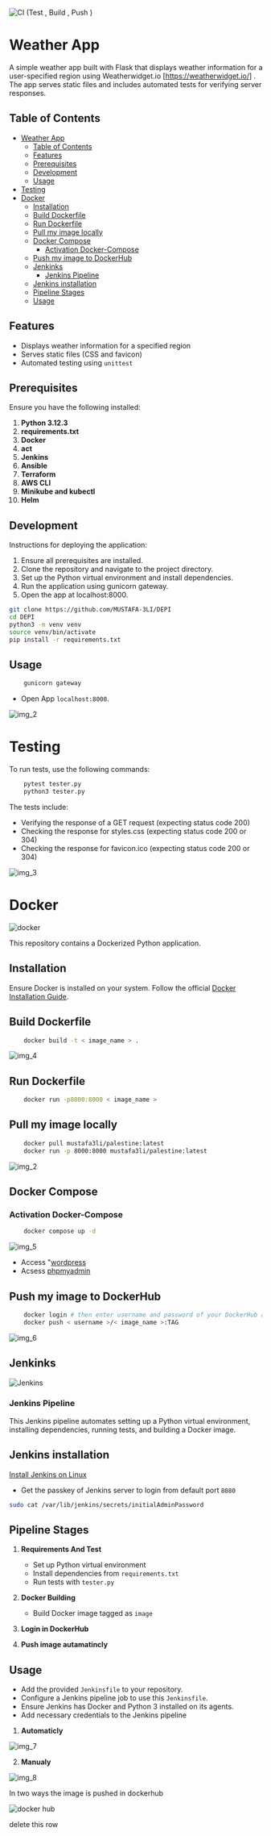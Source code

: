 ![ CI (Test , Build , Push ) ](https://github.com/MUSTAFA-3LI/DEPI/actions/workflows/git_action.yml/badge.svg)

# Weather App

A simple weather app built with Flask that displays weather information for a user-specified region using Weatherwidget.io [https://weatherwidget.io/]
. The app serves static files and includes automated tests for verifying server responses.

## Table of Contents

- [Weather App](#weather-app)
  - [Table of Contents](#table-of-contents)
  - [Features](#features)
  - [Prerequisites](#prerequisites)
  - [Development](#development)
  - [Usage](#usage)
- [Testing](#testing)
- [Docker](#docker)
  - [Installation](#installation)
  - [Build Dockerfile](#build-dockerfile)
  - [Run Dockerfile](#run-dockerfile)
  - [Pull my image locally](#pull-my-image-locally)
  - [Docker Compose](#docker-compose)
    - [Activation Docker-Compose](#activation-docker-compose)
  - [Push my image to DockerHub](#push-my-image-to-dockerhub)
  - [Jenkinks](#jenkinks)
    - [Jenkins Pipeline](#jenkins-pipeline)
  - [Jenkins installation](#jenkins-installation)
  - [Pipeline Stages](#pipeline-stages)
  - [Usage](#usage-1)

## Features

- Displays weather information for a specified region
- Serves static files (CSS and favicon)
- Automated testing using `unittest`

## Prerequisites

Ensure you have the following installed:

1. **Python 3.12.3**
2. **requirements.txt**
3. **Docker**
4. **act**
5. **Jenkins**
6. **Ansible**
7. **Terraform**
8. **AWS CLI**
9. **Minikube and kubectl**
10. **Helm**

## Development

Instructions for deploying the application:

1. Ensure all prerequisites are installed.
2. Clone the repository and navigate to the project directory.
3. Set up the Python virtual environment and install dependencies.
4. Run the application using gunicorn gateway.
5. Open the app at localhost:8000.

```bash
git clone https://github.com/MUSTAFA-3LI/DEPI
cd DEPI
python3 -m venv venv
source venv/bin/activate
pip install -r requirements.txt
```

## Usage

```bash
    gunicorn gateway
```

- Open App `localhost:8000`.

![img_2](https://github.com/user-attachments/assets/c41d4121-d153-40b3-8289-5760a65c9639)

# Testing

To run tests, use the following commands:

```bash
    pytest tester.py
    python3 tester.py
```

The tests include:

- Verifying the response of a GET request (expecting status code 200)
- Checking the response for styles.css (expecting status code 200 or 304)
- Checking the response for favicon.ico (expecting status code 200 or 304)

![img_3](https://github.com/user-attachments/assets/f15a4528-dd7b-496c-9a00-8332d2afeece)

# Docker

![docker](https://github.com/user-attachments/assets/c5bd4cf1-cd4f-4b8a-b46e-fea654eb1436)

This repository contains a Dockerized Python application.

## Installation

Ensure Docker is installed on your system. Follow the official [Docker Installation Guide](https://docs.docker.com/engine/install/).

## Build Dockerfile

```bash
    docker build -t < image_name > .
```

![img_4](https://github.com/user-attachments/assets/3671e149-b72f-445b-bd53-b2c49322ea37)

## Run Dockerfile

```bash
    docker run -p8000:8000 < image_name >
```

## Pull my image locally

```bash
    docker pull mustafa3li/palestine:latest
    docker run -p 8000:8000 mustafa3li/palestine:latest
```

![img_2](https://github.com/user-attachments/assets/c41d4121-d153-40b3-8289-5760a65c9639)

## Docker Compose

### Activation Docker-Compose

```bash
    docker compose up -d
```

![img_5](https://github.com/user-attachments/assets/660d3b5a-dc2b-4c5e-a286-e14167ae0770)

- Access "[wordpress](http://localhost:5001/)
- Acsess [phpmyadmin](http://localhost:7001/)

## Push my image to DockerHub

```bash
    docker login # then enter username and password of your DockerHub account
    docker push < username >/< image_name >:TAG
```

![img_6](https://github.com/user-attachments/assets/5443ec12-f00f-48df-bf81-278808a14194)

## Jenkinks

![Jenkins](https://github.com/user-attachments/assets/7fed81a8-0043-4174-b1c1-27552f672a35)

### Jenkins Pipeline

This Jenkins pipeline automates setting up a Python virtual environment, installing dependencies, running tests, and building a Docker image.

## Jenkins installation

[Install Jenkins on Linux](https://www.jenkins.io/doc/book/installing/linux)

- Get the passkey of Jenkins server to login from default port `8080`

```bash
sudo cat /var/lib/jenkins/secrets/initialAdminPassword
```

## Pipeline Stages

1. **Requirements And Test**

   - Set up Python virtual environment
   - Install dependencies from `requirements.txt`
   - Run tests with `tester.py`

2. **Docker Building**

   - Build Docker image tagged as `image`

3. **Login in DockerHub**
4. **Push image autamatincly**

## Usage

- Add the provided `Jenkinsfile` to your repository.
- Configure a Jenkins pipeline job to use this `Jenkinsfile`.
- Ensure Jenkins has Docker and Python 3 installed on its agents.
- Add necessary credentials to the Jenkins pipeline

1. **Automaticly**

![img_7](https://github.com/user-attachments/assets/8484dcf0-ee0e-41da-a03c-7f19effcc70f)

2. **Manualy**

![img_8](https://github.com/user-attachments/assets/df197994-221b-431a-a2e7-65c6eec4fde7)

In two ways the image is pushed in dockerhub

![docker hub](https://github.com/user-attachments/assets/a56ea330-ce13-40e1-b811-cee7f3f766b5)

delete this row
